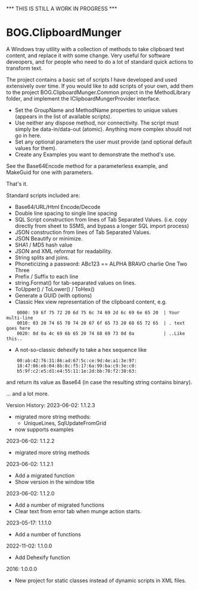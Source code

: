 *** THIS IS STILL A WORK IN PROGRESS ***

# BOG.ClipboardMunger
A Windows tray utility with a collection of methods to take clipboard text content, and replace it with some change. Very useful for software deveopers, and for people
who need to do a lot of standard quick actions to transform text.

The project contains a basic set of scripts I have developed and used extensively over time. If you would like to add scripts of your own, add them to the project BOG.ClipboardMunger.Common project 
in the MethodLibrary folder, and implement the IClipboardMungerProvider interface.
- Set the GroupName and MethodName properties to unique values (appears in the list of available scripts).
- Use neither any dispose method, nor connectivity.  The script must simply be data-in/data-out (atomic).  Anything more complex should not go in here.
- Set any optional parameters the user must provide (and optional default values for them).
- Create any Examples you want to demonstrate the method's use.

See the Base64Encode method for a parameterless example, and MakeGuid for one with parameters.

That's it.

Standard scripts included are:

- Base64/URL/Html Encode/Decode
- Double line spacing to single line spacing
- SQL Script construction from lines of Tab Separated Values.  (i.e. copy directly from sheet to SSMS, and bypass a longer SQL import process)
- JSON construction from lines of Tab Separated Values.
- JSON Beautify or minimize.
- SHA1 / MD5 hash value
- JSON and XML reformat for readability.
- String splits and joins.
- Phoneticizing a password: ABc123 == ALPHA BRAVO charlie One Two Three 
- Prefix / Suffix to each line
- string.Format() for tab-separated values on lines.
- ToUpper() / ToLower() / ToHex()
- Generate a GUID (with options)
- Classic Hex view representation of the clipboard content, e.g. 

```
    0000: 59 6f 75 72 20 6d 75 6c 74 69 2d 6c 69 6e 65 20  | Your multi-line 
    0010: 03 20 74 65 78 74 20 67 6f 65 73 20 68 65 72 65  | . text goes here
    0020: 0d 0a 4c 69 6b 65 20 74 68 69 73 0d 0a           | ..Like this..   
```

- A not-so-classic dehexify to take a hex sequence like

```
    00:ab:42:76:31:86:ad:67:5c:ce:9d:4e:a1:3e:97:
    18:47:06:eb:04:8b:8c:f5:17:6a:99:ba:c9:3e:c0:
    b5:9f:c2:e5:d1:e4:55:11:1e:2d:bb:78:f2:38:63:

```

and return its value as Base64 (in case the resulting string contains binary).

... and a lot more.

Version History:
2023-06-02: 1.1.2.3
- migrated more string methods:
  - UniqueLines, SqlUpdateFromGrid
- now supports examples

2023-06-02: 1.1.2.2
- migrated more string methods

2023-06-02: 1.1.2.1
- Add a migrated function
- Show version in the window title

2023-06-02: 1.1.2.0
- Add a number of migrated functions
- Clear text from error tab when munge action starts.

2023-05-17: 1.1.1.0
- Add a number of functions

2022-11-02: 1.1.0.0
- Add Dehexify function

2016: 1.0.0.0
- New project for static classes instead of dynamic scripts in XML files.

